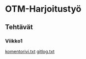 <h1>OTM-Harjoitustyö</h1>

<h2>Tehtävät</h2>
<h3>Viikko1</h3>

[komentorivi.txt](https://github.com/samilait/otm-harjoitustyo/blob/master/laskarit/viikko1/komentorivi.txt)
[gitlog.txt](https://github.com/samilait/otm-harjoitustyo/blob/master/laskarit/viikko1/gitlog.txt)
